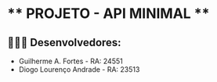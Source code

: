 # ** PROJETO - API MINIMAL **

## 👨🏻‍💻 Desenvolvedores:

- Guilherme A. Fortes - RA: 24551
- Diogo Lourenço Andrade - RA: 23513
